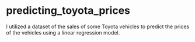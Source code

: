 # predicting_toyota_prices
I utilized a dataset of the sales of some Toyota vehicles to predict the prices of the vehicles using a linear regression model.
